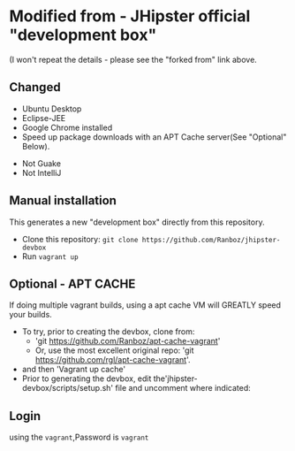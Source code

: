 # Modified from - JHipster official "development box"

(I won't repeat the details - please see the "forked from" link above.

## Changed
+ Ubuntu Desktop
+ Eclipse-JEE
+ Google Chrome installed
+ Speed up package downloads with an APT Cache server(See "Optional" Below).
- Not Guake
- Not IntelliJ


## Manual installation

This generates a new "development box" directly from this repository.

- Clone this repository: `git clone https://github.com/Ranboz/jhipster-devbox`
- Run `vagrant up`

## Optional - APT CACHE
If doing multiple vagrant builds, using a apt cache VM will GREATLY speed your builds.  
- To try, prior to creating the devbox, clone from: 
  - 'git https://github.com/Ranboz/apt-cache-vagrant' 
  - Or, use the most excellent original repo: 'git https://github.com/rgl/apt-cache-vagrant'.
- and then 'Vagrant up cache'
- Prior to generating the devbox, edit the'jhipster-devbox/scripts/setup.sh' file and uncomment where indicated: 

## Login 
using the `vagrant`,Password is `vagrant`
